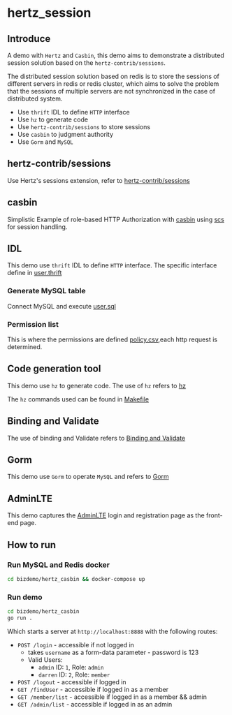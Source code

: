 # hertz_session

## Introduce

A demo with `Hertz` and `Casbin`, this demo aims to demonstrate a distributed session solution based on the `hertz-contrib/sessions`.

The distributed session solution based on redis is to store the sessions of different servers in redis or redis cluster, 
which aims to solve the problem that the sessions of multiple servers are not synchronized in the case of distributed system.

- Use `thrift` IDL to define `HTTP` interface
- Use `hz` to generate code
- Use `hertz-contrib/sessions` to store sessions
- Use `casbin` to judgment authority 
- Use `Gorm` and `MySQL`

## hertz-contrib/sessions

Use Hertz's sessions extension, refer to [hertz-contrib/sessions](https://github.com/hertz-contrib/sessions)

## casbin

Simplistic Example of role-based HTTP Authorization with [casbin](https://github.com/casbin/casbin) using [scs](https://github.com/alexedwards/scs) for session handling.

## IDL

This demo use `thrift` IDL to define `HTTP` interface. The specific interface define in [user.thrift](idl/user.thrift)

### Generate MySQL table

Connect MySQL and execute [user.sql](biz/model/sql/user.sql)

### Permission list

This is where the permissions are defined [policy.csv](conf/policy.csv),each http request is determined.



## Code generation tool

This demo use `hz` to generate code. The use of `hz` refers to [hz](https://www.cloudwego.io/docs/hertz/tutorials/toolkit/toolkit/)

The `hz` commands used can be found in [Makefile](Makefile)

## Binding and Validate

The use of binding and Validate refers
to [Binding and Validate](https://www.cloudwego.io/docs/hertz/tutorials/basic-feature/binding-and-validate/)

## Gorm

This demo use `Gorm` to operate `MySQL` and refers to [Gorm](https://gorm.io/)

## AdminLTE

This demo captures the [AdminLTE](https://github.com/ColorlibHQ/AdminLTE) login and registration page as the front-end page.

## How to run

### Run MySQL and Redis docker

```bash
cd bizdemo/hertz_casbin && docker-compose up
```

### Run demo

```bash
cd bizdemo/hertz_casbin
go run .
```

Which starts a server at `http://localhost:8888` with the following routes:

* `POST /login` - accessible if not logged in
    * takes `username` as a form-data parameter - password is 123
    * Valid Users:
        * `admin` ID: `1`, Role: `admin`
        * `darren` ID: `2`, Role: `member`
* `POST /logout` - accessible if logged in
* `GET /findUser` - accessible if logged in as a member
* `GET /member/list` - accessible if logged in as a member && admin
* `GET /admin/list` - accessible if logged in as an admin 
 